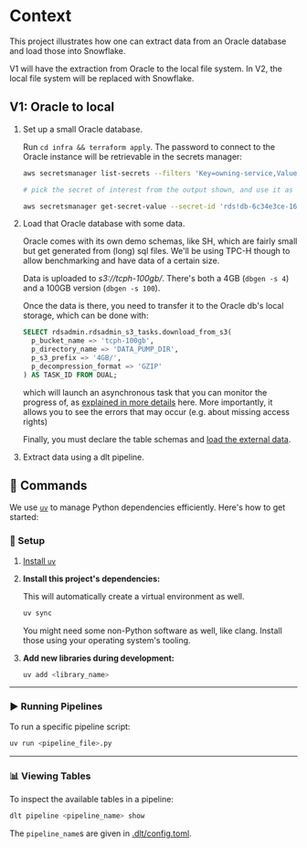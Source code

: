 # Context

This project illustrates how one can extract data from an Oracle database and load those into Snowflake.

V1 will have the extraction from Oracle to the local file system.
In V2, the local file system will be replaced with Snowflake.

## V1: Oracle to local

1. Set up a small Oracle database.

   Run `cd infra && terraform apply`. The password to connect to the Oracle instance will be retrievable in the secrets manager:

   ```sh
   aws secretsmanager list-secrets --filters 'Key=owning-service,Values=rds' --query 'SecretList[].Name'

   # pick the secret of interest from the output shown, and use it as the secret-id in the below command.

   aws secretsmanager get-secret-value --secret-id 'rds!db-6c34e3ce-1663-415f-81cf-e919fc50e7ca' --query SecretString | jq '. | fromjson'

   ```

2. Load that Oracle database with some data.

   Oracle comes with its own demo schemas, like SH, which are fairly small but get generated from (long) sql files. We'll be using TPC-H though to allow benchmarking and have data of a certain size.

   Data is uploaded to _s3://tcph-100gb/_. There's both a 4GB (`dbgen -s 4`) and a 100GB version (`dbgen -s 100`).

   Once the data is there, you need to transfer it to the Oracle db's local storage, which can be done with:

   ```sql
   SELECT rdsadmin.rdsadmin_s3_tasks.download_from_s3(
     p_bucket_name => 'tcph-100gb',
     p_directory_name => 'DATA_PUMP_DIR',
     p_s3_prefix => '4GB/',
     p_decompression_format => 'GZIP'
   ) AS TASK_ID FROM DUAL;
   ```

   which will launch an asynchronous task that you can monitor the progress of,
   as [explained in more details](https://docs.aws.amazon.com/AmazonRDS/latest/UserGuide/oracle-s3-integration.using.html) here. More importantly, it allows you to see the errors that may occur (e.g. about missing access rights)

   Finally, you must declare the table schemas and
   [load the external data](https://seanstuber.com/2017/05/27/setting-up-tpc-h-test-data-with-oracle-on-linux/).

3. Extract data using a dlt pipeline.

## 🚀 Commands

We use [`uv`](https://github.com/astral-sh/uv) to manage Python dependencies efficiently. Here's how to get started:

### 🔧 Setup

1. [Install `uv`](https://github.com/astral-sh/uv?tab=readme-ov-file#installation)
2. **Install this project's dependencies:**

   This will automatically create a virtual environment as well.

   ```bash
   uv sync
   ```

   You might need some non-Python software as well, like clang. Install those using your operating system's tooling.

3. **Add new libraries during development:**

   ```bash
   uv add <library_name>
   ```

---

### ▶️ Running Pipelines

To run a specific pipeline script:

```bash
uv run <pipeline_file>.py
```

---

### 📊 Viewing Tables

To inspect the available tables in a pipeline:

```bash
dlt pipeline <pipeline_name> show
```

The `pipeline_name`s are given in [.dlt/config.toml](.dlt/config.toml).
